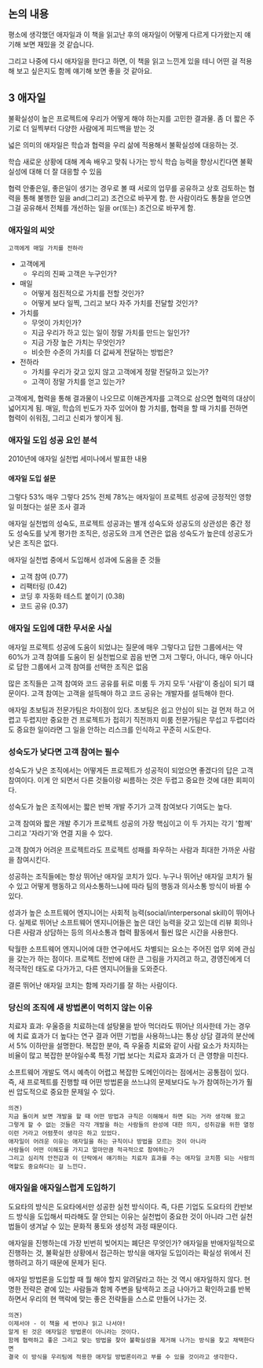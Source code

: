 ## 논의 내용

평소에 생각했던 애자일과 이 책을 읽고난 후의 애자일이 어떻게 다르게 다가왔는지 얘기해 보면 재밌을 것 같습니다.

그리고 나중에 다시 애자일을 한다고 하면, 이 책을 읽고 느낀게 있을 테니 어떤 걸 적용해 보고 싶은지도 함께 얘기해 보면 좋을 것 같아요.

## 3 애자일

불확실성이 높은 프로젝트에 우리가 어떻게 해야 하는지를 고민한 결과물.
좀 더 짧은 주기로 더 일찍부터 다양한 사람에게 피드백을 받는 것

넓은 의미의 애자일은 학습과 협력을 우리 삶에 적용해서 불확실성에 대응하는 것.

학습
새로운 상황에 대해 계속 배우고 맞춰 나가는 방식
학습 능력을 향상시킨다면 불확실성에 대해 더 잘 대응할 수 있음

협력
안좋은일, 좋은일이 생기는 경우로 볼 때
서로의 업무를 공유하고 상호 검토하는 협력을 통해 불행한 일을 and(그리고) 조건으로 바꾸게 함.
한 사람이라도 통찰을 얻으면 그걸 공유해서 전체를 개선하는 일을 or(또는) 조건으로 바꾸게 함.

### 애자일의 씨앗

`고객에게 매일 가치를 전하라`

- 고객에게
  - 우리의 진짜 고객은 누구인가?
- 매일
  - 어떻게 점진적으로 가치를 전할 것인가?
  - 어떻게 보다 일찍, 그리고 보다 자주 가치를 전달할 것인가?
- 가치를
  - 무엇이 가치인가?
  - 지금 우리가 하고 있는 일이 정말 가치를 만드는 일인가?
  - 지금 가장 높은 가치는 무엇인가?
  - 비슷한 수준의 가치를 더 값싸게 전달하는 방법은?
- 전하라
  - 가치를 우리가 갖고 있지 않고 고객에게 정말 전달하고 있는가?
  - 고객이 정말 가치를 얻고 있는가?

고객에게, 협력을 통해 결과물이 나오므로 이해관계자를 고객으로 삼으면 협력의 대상이 넓어지게 됨.
매일, 학습의 빈도가 자주 있어야 함
가치를, 협력을 할 때 가치를 전하면 협력이 쉬워짐, 그리고 신뢰가 쌓이게 됨.

### 애자일 도입 성공 요인 분석

2010년에 애자일 실천법 세미나에서 발표한 내용

#### 애자일 도입 설문

그렇다 53%
매우 그렇다 25%
전체 78%는 애자일이 프로젝트 성공에 긍정적인 영향일 미쳤다는 설문 조사 결과

애자일 실천법의 성숙도, 프로젝트 성공과는 별개
성숙도와 성공도의 상관성은 중간 정도
성숙도를 낮게 평가한 조직은, 성공도와 크게 연관은 없음
성숙도가 높은데 성공도가 낮은 조직은 없다.

애자일 실천법 중에서 도입해서 성과에 도움을 준 것들

- 고객 참여 (0.77)
- 리팩터링 (0.42)
- 코딩 후 자동화 테스트 붙이기 (0.38)
- 코드 공유 (0.37)

### 애자일 도입에 대한 무서운 사실

애자일 프로젝트 성공에 도움이 되었냐는 질문에
매우 그렇다고 답한 그룹에서는 약 60%가 고객 참여를 도움이 된 실천법으로 꼽음
반면 그저 그렇다, 아니다, 매우 아니다로 답한 그룹에서 고객 참여를 선택한 조직은 없음

많은 조직들은 고객 참여와 코드 공유를 뒤로 미룸
두 가지 모두 '사람'이 중심이 되기 떄문이다.
고객 참여는 고객을 설득해야 하고
코드 공유는 개발자를 설득해야 한다.

애자일 초보팀과 전문가팀은 차이점이 있다.
초보팀은 쉽고 안심이 되는 걸 먼저 하고 어렵고 두렵지만 중요한 건 프로젝트가 접히기 직전까지 미룸
전문가팀은 무섭고 두렵더라도 중요한 일이라면 그 일을 안하는 리스크를 인식하고 꾸준히 시도한다.

### 성숙도가 낮다면 고객 참여는 필수

성숙도가 낮은 조직에서는
어떻게든 프로젝트가 성공적이 되었으면 좋겠다의 답은 고객 참여이다.
이게 안 되면서 다른 것들이랑 씨름하는 것은 두렵고 중요한 것에 대한 회피이다.

성숙도가 높은 조직에서는
짧은 반복 개발 주기가 고객 참여보다 기여도는 높다.

고객 참여와 짧은 개발 주기가 프로젝트 성공의 가장 핵심이고
이 두 가지는 각기 '함께' 그리고 '자라기'와 연결 지을 수 있다.

고객 참여가 어려운 프로젝트라도
프로젝트 성패를 좌우하는 사람과 최대한 가까운 사람을 참여시킨다.

성공하는 조직들에는 항상 뛰어난 애자일 코치가 있다.
누구나 뛰어난 애자일 코치가 될 수 있고 어떻게 행동하고 의사소통하느냐에 따라
팀의 행동과 의사소통 방식이 바뀔 수 있다.

성과가 높은 소프트웨어 엔지니어는 사회적 능력(social/interpersonal skill)이 뛰어나다.
실제로 뛰어난 소프트웨어 엔지니어들은 높은 대인 능력을 갖고 있는데
리뷰 회의나 다른 사람과 상담하는 등의 의사소통과 협력 활동에서 훨씬 많은 시간을 사용한다.

탁월한 소프트웨어 엔지니어에 대한 연구에서도 차별되는 요소는
주어진 업무 외에 관심을 갖는가 하는 점이다.
프로젝트 전반에 대한 큰 그림을 가지려고 하고,
경영진에게 더 적극적인 태도로 다가가고,
다른 엔지니어들을 도와준다.

결론
뛰어난 애자일 코치는 함께 자라기를 잘 하는 사람이다.

### 당신의 조직에 새 방법론이 먹히지 않는 이유

치료자 효과: 우울증을 치료하는데 설탕물을 받아 먹더라도 뛰어난 의사한테 가는 경우에 치료 효과가 더 높다는 연구 결과
어떤 기법을 사용하느냐는 통상 상담 결과의 분산에서 5% 이하만을 설명한다.
복잡한 분야, 즉 우울증 치료와 같이 사람 요소가 차지하는 비율이 많고 복잡한 분야일수록 특정 기법 보다는 치료자 효과가 더 큰 영향을 미친다.

소프트웨어 개발도 역시 예측이 어렵고 복잡한 도메인이라는 점에서는 공통점이 있다.
즉, 새 프로젝트를 진행할 때 어떤 방법론을 쓰느냐의 문제보다도 누가 참여하는가가 훨씬 압도적으로 중요한 문제일 수 있다.

```
의견)
지금 돌이켜 보면 개발을 할 때 어떤 방법과 규칙은 이해해서 하면 되는 거라 생각해 왔고
그렇게 할 수 없는 것들은 각각 개발을 하는 사람들의 완성에 대한 의지, 성취감을 위한 열정 이런 거라고 어렴풋이 생각은 하고 있었다.
애자일이 어려운 이유는 애자일을 하는 규칙이나 방법을 모르는 것이 아니라
사람들이 어떤 이해도를 가지고 얼마만큼 적극적으로 참여하는가
그리고 심리적 안전감과 이 단락에서 얘기하는 치료자 효과를 주는 애자일 코치쯤 되는 사람의 역할도 중요하다는 걸 느낀다.
```

### 애자일을 애자일스럽게 도입하기

도요타의 방식은 도요타에서만 성공한 실천 방식이다.
즉, 다른 기업도 도요타의 칸반보드 방식을 도입해서 따라해도 잘 안되는 이유는
실천법이 중요한 것이 아니라 그런 실천법들이 생겨날 수 있는 문화적 풍토와 생성적 과정 때문이다.

애자일을 진행하는데 가장 빈번히 빚어지는 폐단은 무엇인가?
애자일을 반애자일적으로 진행하는 것, 불확실한 상황에서 접근하는 방식을 
애자일 도입이라는 확실성 위에서 진행하려고 하기 때문에 문제가 된다.

애자일 방법론을 도입할 때 뭘 해야 할지 알려달라고 하는 것 역시 애자일하지 않다.
현명한 전략은 곁에 있는 사람들과 함께 주변을 탐색하고 조금 나아가고 확인하고를 반복하면서
우리의 현 맥락에 맞는 좋은 전략들을 스스로 만들어 나가는 것.

```
의견)
이제서야 - 이 책을 세 번이나 읽고 나서야!
알게 된 것은 애자일은 방법론이 아니라는 것이다.
함께 협력하고 좋은 그리고 맞는 방법을 찾아 불확실성을 제거해 나가는 방식을 찾고 채택한다면
결국 이 방식을 우리팀에 적용한 애자일 방법론이라고 부를 수 있을 것이라고 생각한다.
```